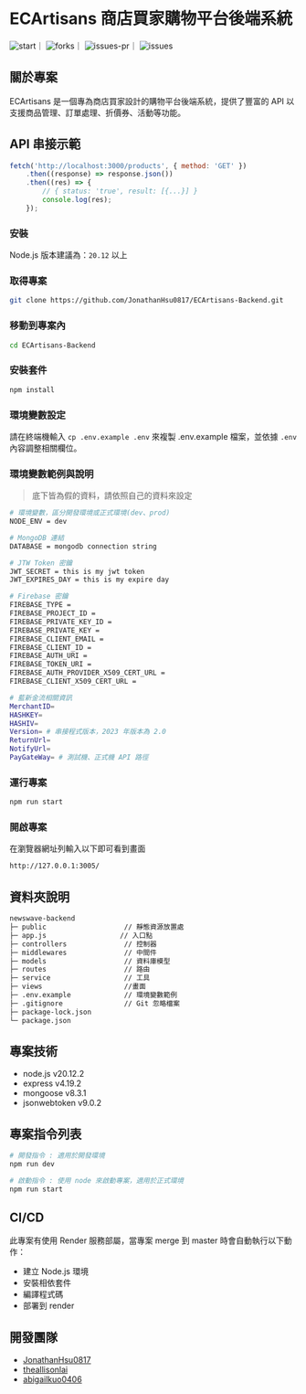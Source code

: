 # ECArtisans 商店買家購物平台後端系統

![start](https://img.shields.io/github/stars/JonathanHsu0817/ECArtisans-Backend.svg)｜
![forks](https://img.shields.io/github/forks/JonathanHsu0817/ECArtisans-Backend.svg)｜
![issues-pr](https://img.shields.io/github/issues-pr/JonathanHsu0817/ECArtisans-Backend.svg)｜
![issues](https://img.shields.io/github/issues/JonathanHsu0817/ECArtisans-Backend.svg)

## 關於專案

ECArtisans 是一個專為商店買家設計的購物平台後端系統，提供了豐富的 API 以支援商品管理、訂單處理、折價券、活動等功能。

## API 串接示範

```js
fetch('http://localhost:3000/products', { method: 'GET' })
	.then((response) => response.json())
	.then((res) => {
		// { status: 'true', result: [{...}] }
		console.log(res);
	});
```

### 安裝

Node.js 版本建議為：`20.12` 以上

### 取得專案

```bash
git clone https://github.com/JonathanHsu0817/ECArtisans-Backend.git
```

### 移動到專案內

```bash
cd ECArtisans-Backend
```

### 安裝套件

```bash
npm install
```

### 環境變數設定

請在終端機輸入 `cp .env.example .env` 來複製 .env.example 檔案，並依據 `.env` 內容調整相關欄位。

### 環境變數範例與說明

> 底下皆為假的資料，請依照自己的資料來設定

```bash
# 環境變數，區分開發環境或正式環境(dev、prod)
NODE_ENV = dev

# MongoDB 連結
DATABASE = mongodb connection string

# JTW Token 密鑰
JWT_SECRET = this is my jwt token
JWT_EXPIRES_DAY = this is my expire day

# Firebase 密鑰
FIREBASE_TYPE =
FIREBASE_PROJECT_ID =
FIREBASE_PRIVATE_KEY_ID =
FIREBASE_PRIVATE_KEY =
FIREBASE_CLIENT_EMAIL =
FIREBASE_CLIENT_ID =
FIREBASE_AUTH_URI =
FIREBASE_TOKEN_URI =
FIREBASE_AUTH_PROVIDER_X509_CERT_URL =
FIREBASE_CLIENT_X509_CERT_URL =

# 藍新金流相關資訊
MerchantID=
HASHKEY=
HASHIV=
Version= # 串接程式版本，2023 年版本為 2.0
ReturnUrl=
NotifyUrl=
PayGateWay= # 測試機、正式機 API 路徑
```

### 運行專案

```bash
npm run start
```

### 開啟專案

在瀏覽器網址列輸入以下即可看到畫面

```bash
http://127.0.0.1:3005/
```

## 資料夾說明

```txt
newswave-backend
├─ public                   // 靜態資源放置處
├─ app.js                  // 入口點
├─ controllers              // 控制器
├─ middlewares              // 中間件
├─ models                   // 資料庫模型
├─ routes                   // 路由
├─ service                  // 工具
├─ views                    //畫面
├─ .env.example             // 環境變數範例
├─ .gitignore               // Git 忽略檔案
├─ package-lock.json
└─ package.json
```

## 專案技術

- node.js v20.12.2
- express v4.19.2
- mongoose v8.3.1
- jsonwebtoken v9.0.2

## 專案指令列表

```bash
# 開發指令 : 適用於開發環境
npm run dev

# 啟動指令 : 使用 node 來啟動專案，適用於正式環境
npm run start
```

## CI/CD

此專案有使用 Render 服務部屬，當專案 merge 到 master 時會自動執行以下動作：

- 建立 Node.js 環境
- 安裝相依套件
- 編譯程式碼
- 部署到 render

## 開發團隊

- [JonathanHsu0817](https://github.com/JonathanHsu0817)
- [theallisonlai](https://github.com/laijiayu)
- [abigailkuo0406](https://github.com/abigailkuo0406)
